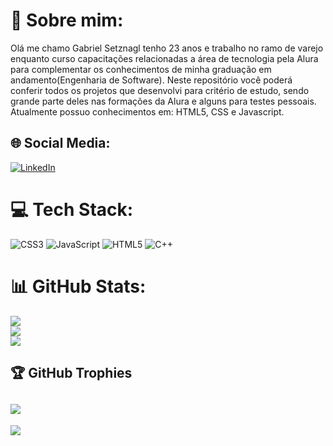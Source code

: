 # 💫 Sobre mim:
Olá me chamo Gabriel Setznagl tenho 23 anos e trabalho no ramo de varejo enquanto curso capacitações relacionadas a área de tecnologia pela Alura para
complementar os conhecimentos de minha graduação em andamento(Engenharia de Software). Neste repositório você poderá conferir todos os projetos que desenvolvi para critério de estudo, sendo grande parte deles nas formações da Alura e alguns para testes pessoais.
Atualmente possuo conhecimentos em: HTML5, CSS e Javascript.


## 🌐 Social Media:
[![LinkedIn](https://img.shields.io/badge/LinkedIn-%230077B5.svg?logo=linkedin&logoColor=white)](https://linkedin.com/in/https://www.linkedin.com/in/gabriel-setznagl/) 

# 💻 Tech Stack:
![CSS3](https://img.shields.io/badge/css3-%231572B6.svg?style=for-the-badge&logo=css3&logoColor=white) ![JavaScript](https://img.shields.io/badge/javascript-%23323330.svg?style=for-the-badge&logo=javascript&logoColor=%23F7DF1E) ![HTML5](https://img.shields.io/badge/html5-%23E34F26.svg?style=for-the-badge&logo=html5&logoColor=white) ![C++](https://img.shields.io/badge/c++-%2300599C.svg?style=for-the-badge&logo=c%2B%2B&logoColor=white)
# 📊 GitHub Stats:
![](https://github-readme-stats.vercel.app/api?username=Setznagl&theme=material-palenight&hide_border=false&include_all_commits=false&count_private=false)<br/>
![](https://github-readme-streak-stats.herokuapp.com/?user=Setznagl&theme=material-palenight&hide_border=false)<br/>
![]([https://github-readme-stats.vercel.app/api/top-langs/?username=Setznagl&theme=material-palenight&hide_border=false&include_all_commits=false&count_private=false&layout=compact](https://github-readme-stats.vercel.app/api/top-langs/?username=Setznagl&theme=material-palenight&hide_border=false&include_all_commits=false&count_private=false&layout=compact))
## 🏆 GitHub Trophies
![](https://github-profile-trophy.vercel.app/?username=Setznagl&theme=dracula&no-frame=false&no-bg=true&margin-w=4)
---
[![](https://visitcount.itsvg.in/api?id=Setznagl&icon=2&color=0)](https://visitcount.itsvg.in)
<!-- Proudly created with GPRM ( https://gprm.itsvg.in ) -->
